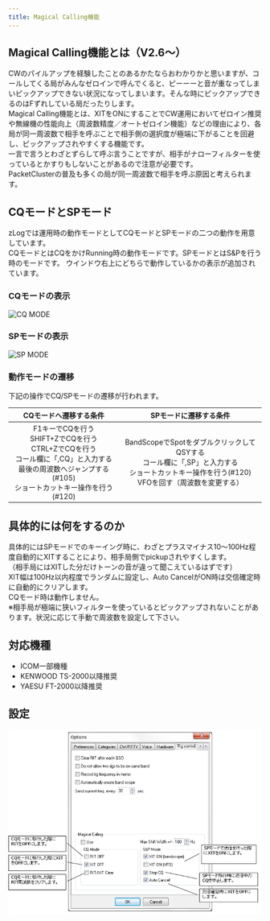 ```yaml
---
title: Magical Calling機能 
---
```


## Magical Calling機能とは（V2.6～）

CWのパイルアップを経験したことのあるかたならおわかりかと思いますが、コールしてくる局がみんなゼロインで呼んでくると、ピーーーと音が重なってしまいピックアップできない状況になってしまいます。そんな時にピックアップできるのはFずれしている局だったりします。  
Magical Calling機能とは、XITをONにすることでCW運用においてゼロイン推奨や無線機の性能向上（周波数精度／オートゼロイン機能）などの理由により、各局が同一周波数で相手を呼ぶことで相手側の選択度が極端に下がることを回避し、ピックアップされやすくする機能です。  
一言で言うとわざとずらして呼ぶ言うことですが、相手がナローフィルターを使っているとかすりもしないことがあるので注意が必要です。  
PacketClusterの普及も多くの局が同一周波数で相手を呼ぶ原因と考えられます。  

## CQモードとSPモード
zLogでは運用時の動作モードとしてCQモードとSPモードの二つの動作を用意しています。  
CQモードとはCQをかけRunning時の動作モードです。SPモードとはS&Pを行う時のモードです。
ウインドウ右上にどちらで動作しているかの表示が追加されています。  

### CQモードの表示
![CQ MODE](https://raw.githubusercontent.com/jr8ppg/zLog/images/cqmode.png)

### SPモードの表示
![SP MODE](https://raw.githubusercontent.com/jr8ppg/zLog/images/spmode.png)

### 動作モードの遷移
下記の操作でCQ/SPモードの遷移が行われます。  

| CQモードへ遷移する条件 | SPモードに遷移する条件 |
| :---: | :---: |
|F1キーでCQを行う<br>SHIFT+ZでCQを行う<br>CTRL+ZでCQを行う<br>コール欄に「,CQ」と入力する<br>最後の周波数へジャンプする(#105)<br>ショートカットキー操作を行う(#120)|BandScopeでSpotをダブルクリックしてQSYする<br>コール欄に「,SP」と入力する<br>ショートカットキー操作を行う(#120)<br>VFOを回す（周波数を変更する）|

## 具体的には何をするのか

具体的にはSPモードでのキーイング時に、わざとプラスマイナス10～100Hz程度自動的にXITすることにより、相手局側でpickupされやすくします。  
（相手局にはXITした分だけトーンの音が違って聞こえているはずです）  
XIT幅は100Hz以内程度でランダムに設定し、Auto CancelがON時は交信確定時に自動的にクリアします。  
CQモード時は動作しません。  
※相手局が極端に狭いフィルターを使っているとピックアップされないことがあります。状況に応じて手動で周波数を設定して下さい。  

## 対応機種

* ICOM一部機種
* KENWOOD TS-2000以降推奨
* YAESU FT-2000以降推奨

## 設定

![設定画面](https://raw.githubusercontent.com/jr8ppg/zLog/images/magicalcalling.png)
